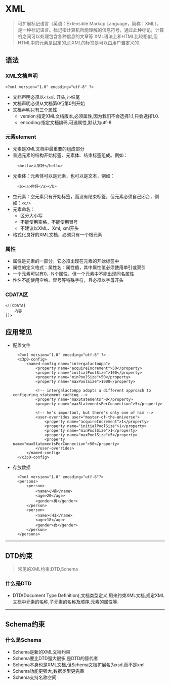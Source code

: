 # XML
> 可扩展标记语言（英语：Extensible Markup Language，简称：XML），是一种标记语言。标记指计算机所能理解的信息符号，通过此种标记，计算机之间可以处理包含各种信息的文章等
> XML语法上和HTML比较相似,但HTML中的元素是固定的,而XML的标签是可以由用户自定义的.
## 语法
### XML文档声明
>
    <?xml version="1.0" encoding="utf-8" ?>
- 文档声明必须以```<?xml``` 开头,```?>```结尾
- 文档声明必须从文档第0行第0列开始
- 文档声明只有三个属性
    - version:指定XML文档版本,必须属性,因为我们不会选择1.1,只会选择1.0.
    - encoding:指定文档编码,可选属性,默认为utf-8.
### 元素element
- 元素是XML文档中最重要的组成部分
- 普通元素的结构开始标签、元素体、结束标签组成。例如：
    >    
        <hello>大家好</hello>
- 元素体：元素体可以是元素，也可以是文本，例如：
    > 
        <b><a>你好</a></b>
- 空元素：空元素只有开始标签，而没有结束标签，但元素必须自己闭合，例如：```<c/>```
- 元素命名：
    - 区分大小写
    - 不能使用空格，不能使用冒号
    - 不建议以XML、Xml, xml开头
- 格式化良好的XML文档，必须只有一个根元素
### 属性
- 属性是元素的一部分，它必须出现在元素的开始标签中
- 属性的定义格式：属性名：属性值，其中属性值必须使用单引或双引
- 一个元素可以有0、N个属性，但一个元素中不能出现同名属性
- 性名不能使用空格、冒号等特殊字符，且必须以字母开头
### CDATA区
>
    <![CDATA[
        内容
    ]]>
## 应用常见
- 配置文件
    >
        <?xml version="1.0" encoding="utf-8" ?>
        <c3p0-config>
            <named-config name="intergalactoApp">
                <property name="acquireIncrement">50</property>
                <property name="initialPoolSize">100</property>
                <property name="minPoolSize">50</property>
                <property name="maxPoolSize">1000</property>

                <!-- intergalactoApp adopts a different approach to configuring statement caching -->
                <property name="maxStatements">0</property>
                <property name="maxStatementsPerConnection">5</property>

                <!-- he's important, but there's only one of him -->
                <user-overrides user="master-of-the-universe">
                    <property name="acquireIncrement">1</property>
                    <property name="initialPoolSize">1</property>
                    <property name="minPoolSize">1</property>
                    <property name="maxPoolSize">5</property>
                    <property name="maxStatementsPerConnection">50</property>
                </user-overrides>
            </named-config>
        </c3p0-config>
- 存放数据
    >
        <?xml version="1.0" encoding="utf-8"?>
        <persons>
            <person>
                <name>小明</name>
                <age>20</age>
                <gender>男</gender>
            </person>
            <person>
                <name>小红</name>
                <age>18</age>
                <gender>女</gender>
            </person>
        </persons>
---
## DTD约束
> 常见的XML约束:DTD,Schema
### 什么是DTD
- DTD(Document Type Definition),文档类型定义,用来约束XML文档,规定XML文档中元素的名称,子元素的名称及顺序,元素的属性等.
---
## Schema约束
### 什么是Schema
- Schema是新的XML文档约束
- Schema要比DTD强大很多,是DTD的替代者
- Schema本身也是XML文档,但Schema文档扩展名为xsd,而不是xml
- Schema功能更强大,数据类型更完善
- Schema支持名称空间